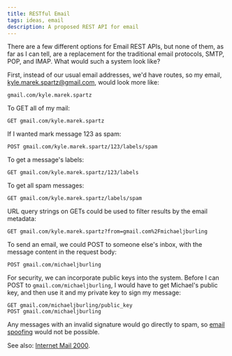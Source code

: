 ```yaml
---
title: RESTful Email
tags: ideas, email
description: A proposed REST API for email
---
```


There are a few different options for Email REST APIs, but none of them, as far
as I can tell, are a replacement for the traditional email protocols, SMTP,
POP, and IMAP. What would such a system look like?

First, instead of our usual email addresses, we'd have routes, so my email,
[kyle.marek.spartz@gmail.com](), would look more like:

    gmail.com/kyle.marek.spartz

To GET all of my mail:

    GET gmail.com/kyle.marek.spartz

If I wanted mark message 123 as spam:

    POST gmail.com/kyle.marek.spartz/123/labels/spam

To get a message's labels:

    GET gmail.com/kyle.marek.spartz/123/labels

To get all spam messages:

    GET gmail.com/kyle.marek.spartz/labels/spam

URL query strings on GETs could be used to filter results by the email metadata:

    GET gmail.com/kyle.marek.spartz?from=gmail.com%2Fmichaeljburling

To send an email, we could POST to someone else's inbox, with the message
content in the request body:

    POST gmail.com/michaeljburling

For security, we can incorporate public keys into the system. Before I can POST
to `gmail.com/michaeljburling`, I would have to get Michael's public key, and
then use it and my private key to sign my message:

    GET gmail.com/michaeljburling/public_key
    POST gmail.com/michaeljburling

Any messages with an invalid signature would go directly to spam, so [email
spoofing](http://en.wikipedia.org/wiki/Email_spoofing) would not be possible.

See also: [Internet Mail 2000](http://en.wikipedia.org/wiki/Internet_Mail_2000).
